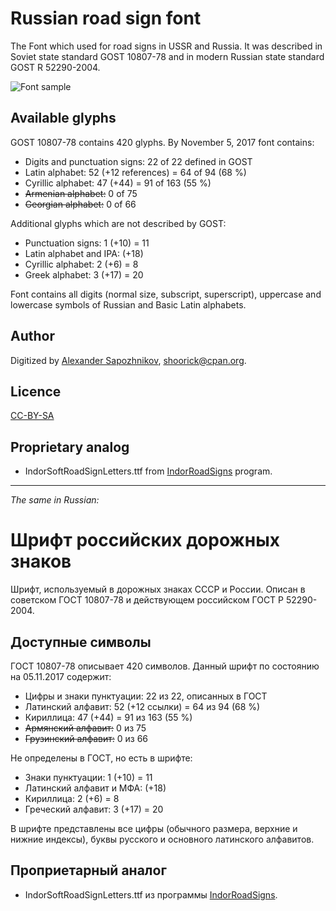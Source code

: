 Russian road sign font
======================

The Font which used for road signs in USSR and Russia.
It was described in Soviet state standard GOST 10807-78 and in modern Russian state standard GOST R 52290-2004.

![Font sample](http://habrastorage.org/storage2/fb7/716/823/fb771682308a41efbfd9082e7633f7e2.png)

Available glyphs
----------------

GOST 10807-78 contains 420 glyphs. By November 5, 2017 font contains:

* Digits and punctuation signs: 22 of 22 defined in GOST
* Latin alphabet: 52 (+12 references) = 64 of 94 (68 %)
* Cyrillic alphabet: 47 (+44) = 91 of 163 (55 %)
* ~~Armenian alphabet:~~ 0 of 75
* ~~Georgian alphabet:~~ 0 of 66

Additional glyphs which are not described by GOST:

* Punctuation signs: 1 (+10) = 11
* Latin alphabet and IPA: (+18)
* Cyrillic alphabet: 2 (+6) = 8
* Greek alphabet: 3 (+17) = 20

Font contains all digits (normal size, subscript, superscript),
uppercase and lowercase symbols of Russian and Basic Latin alphabets.

Author
------

Digitized by [Alexander Sapozhnikov](http://shoorick.ru/), <shoorick@cpan.org>.

Licence
-------

[CC-BY-SA](http://creativecommons.org/licenses/by-sa/3.0/)

Proprietary analog
------------------

* IndorSoftRoadSignLetters.ttf from [IndorRoadSigns](http://www.indorsoft.ru/products/roadsigns/) program.

--------------------------------------------------
_The same in Russian:_

Шрифт российских дорожных знаков
================================

Шрифт, используемый в дорожных знаках СССР и России.
Описан в советском ГОСТ 10807-78 и действующем российском ГОСТ Р 52290-2004.

Доступные символы
----------------

ГОСТ 10807-78 описывает 420 символов. Данный шрифт по состоянию на 05.11.2017 содержит:

* Цифры и знаки пунктуации: 22 из 22, описанных в ГОСТ
* Латинский алфавит: 52 (+12 ссылки) = 64 из 94 (68 %)
* Кириллица: 47 (+44) = 91 из 163 (55 %)
* ~~Армянский алфавит:~~ 0 из 75
* ~~Грузинский алфавит:~~ 0 из 66

Не определены в ГОСТ, но есть в шрифте:

* Знаки пунктуации: 1 (+10) = 11
* Латинский алфавит и МФА: (+18)
* Кириллица: 2 (+6) = 8
* Греческий алфавит: 3 (+17) = 20

В шрифте представлены все цифры (обычного размера, верхние и нижние индексы),
буквы русского и основного латинского алфавитов.

Проприетарный аналог
--------------------

* IndorSoftRoadSignLetters.ttf из программы [IndorRoadSigns](http://www.indorsoft.ru/products/roadsigns/).
